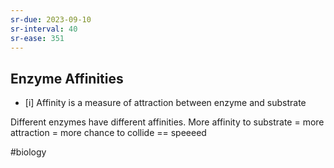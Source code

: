 ```yaml
---
sr-due: 2023-09-10
sr-interval: 40
sr-ease: 351
---
```

## Enzyme Affinities
- [i] Affinity is a measure of attraction between enzyme and substrate

Different enzymes have different affinities. 
More affinity to substrate = more attraction = more chance to collide == speeeed


#biology 